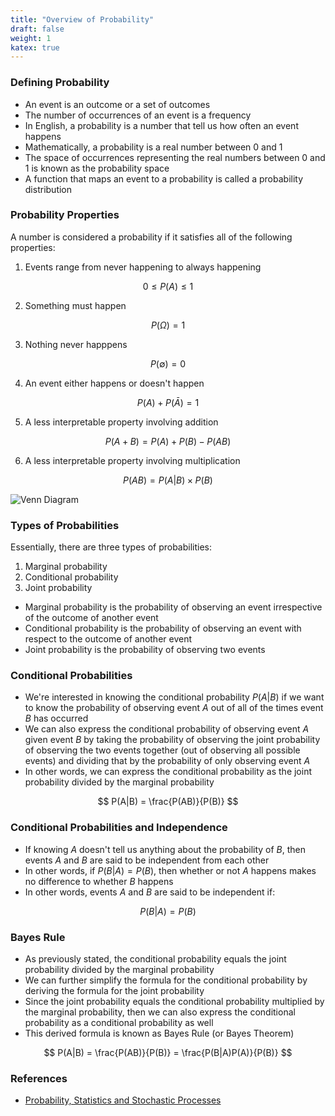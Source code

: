 ```yaml
---
title: "Overview of Probability"
draft: false
weight: 1
katex: true
---
```


### Defining Probability
- An event is an outcome or a set of outcomes
- The number of occurrences of an event is a frequency
- In English, a probability is a number that tell us how often an event happens
- Mathematically, a probability is a real number between 0 and 1
- The space of occurrences representing the real numbers between 0 and 1 is known as the probability space
- A function that maps an event to a probability is called a probability distribution

### Probability Properties
A number is considered a probability if it satisfies all of the following properties:

1. Events range from never happening to always happening

$$ 0 \le P(A) \le 1 $$

2. Something must happen

$$ P(\Omega) = 1 $$

3. Nothing never happpens

$$ P(\emptyset) = 0 $$

4. An event either happens or doesn't happen

$$ P(A) + P(\bar{A}) = 1 $$

5. A less interpretable property involving addition

$$ P(A+B) = P(A) + P(B) - P(AB) $$

6. A less interpretable property involving multiplication

$$ P(AB) = P(A|B) \times P(B) $$

![Venn Diagram](/img/venn.svg)

### Types of Probabilities
Essentially, there are three types of probabilities:
1. Marginal probability
2. Conditional probability
3. Joint probability

- Marginal probability is the probability of observing an event irrespective of the outcome of another event
- Conditional probability is the probability of observing an event with respect to the outcome of another event
- Joint probability is the probability of observing two events

### Conditional Probabilities
- We're interested in knowing the conditional probability $P(A|B)$ if we want to know the probability of observing event $A$ out of all of the times event $B$ has occurred
- We can also express the conditional probability of observing event $A$ given event $B$ by taking the probability of observing the joint probability of observing the two events together (out of observing all possible events) and dividing that by the probability of only observing event $A$
- In other words, we can express the conditional probability as the joint probability divided by the marginal probability

$$ P(A|B) = \frac{P(AB)}{P(B)} $$

### Conditional Probabilities and Independence

- If knowing $A$ doesn't tell us anything about the probability of $B$, then events $A$ and $B$ are said to be independent from each other
- In other words, if $P(B|A)=P(B)$, then whether or not $A$ happens makes no difference to whether $B$ happens
- In other words, events $A$ and $B$ are said to be independent if:

$$ P(B|A) = P(B) $$

### Bayes Rule
- As previously stated, the conditional probability equals the joint probability divided by the marginal probability
- We can further simplify the formula for the conditional probability by deriving the formula for the joint probability
- Since the joint probability equals the conditional probability multiplied by the marginal probability, then we can also express the conditional probability as a conditional probability as well
- This derived formula is known as Bayes Rule (or Bayes Theorem)

$$ P(A|B) = \frac{P(AB)}{P(B)} = \frac{P(B|A)P(A)}{P(B)} $$

### References
- [Probability, Statistics and Stochastic Processes](http://bactra.org/prob-notes/srl.pdf)
